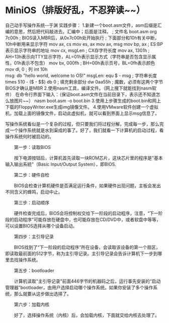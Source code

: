 # MiniOS（排版好乱，不忍猝读~~）
自己动手写操作系统--于渊
实践步骤：
1.新建一个boot.asm文件，asm后缀是汇编的意思，然后把代码敲进去。汇编中；后面是注释。
; 文件名 boot.asm 
org 7c00h                     ; BIOS读入MBR后，从0x7c00h处开始执行 
; 下面部分和10h有关中断，10h中断用来显示字符
mov ax, cs
mov es, ax
mov ax, msg
mov bp, ax                    ; ES:BP表示显示字符串的地址
mov cx, msgLen                ; CX存字符长度
mov ax, 1301h                 ; AH=13h表示向TTY显示字符，AL=01h表示显示方式（字符串是否包含显示属性，01h表示不包含）
mov bx, 000fh                 ; BH=00h表示页号，BL=0fh表示颜色
mov dl, 0                     ; 列
int 10h  
msg: db "hello world, welcome to OS!"
msgLen: equ $ - msg           ; 字符串长度
times 510 - ($ - $$) db 0     ; 填充剩余部分
dw 0aa55h                     ; 魔数，必须有这两个字节BIOS才确认是MBR
2.使用nasm工具，编译文件。（网上搜下就能找到nasm软件）
在命令行界面下输入：（保证boot.asm文件在当前目录下，表示还不知道怎么放图片~~）
nasm boot.asm -o boot.bin
3.使用上步骤生成的boot.bin和网上下载的FloppyWriter.exe生成img镜像文件。
4.使用VMware软件创建一个虚拟机，加载上面的镜像文件，启动此虚拟机，就可以看到界面上显示msg信息了。

写操作系统看似是一个复杂的过程，但只要我们将过程分解，完成每一步，那么完成一个操作系统就是水到渠成的事了。好了，我们就看一下计算机的启动过程，看操作系统何时被启动的。

　　第一步：读取BIOS

　　按下电源按钮后，计算机首先读取一块ROM芯片，这块芯片里的程序是"基本输入输出系統"（Basic Input/Output System），即BIOS.

　　第二步：硬件自检 

　　BIOS会检查计算机硬件是否满足运行条件，如果硬件出现问题，主板会发出不同含义的蜂鸣，启动中止。

　　第三步：启动顺序

　　硬件检查完成后，BIOS会将控制权交给下一阶段的启动程序，注意，“下一阶段的启动程序”可能存放在硬盘中，也可能存放在CD/DVD中，或者软盘中等等，可以设置BIOS选择从哪个设备启动。

　　第四步：主引导记录

　　BIOS找到了“下一阶段的启动程序”所在设备，会读取该设备的第一个扇区，即读取最前面的512字节，称为主引导记录。主引导记录会告诉计算机下一步到哪里去找操作系统。

　　第五步：bootloader

　　计算机读取"主引导记录"前面446字节的机器码之后，运行事先安装的“启动管理器”bootloader，由用户选择启动哪个操作系统。如果你安装了多个操作系统，那么就要从这步做出选择了。

　　第六步：加载内核

　　好了，选择操作系统（内核）后，会加载内核，下面就交给内核去处理了。

